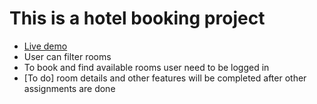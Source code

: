 # This is a hotel booking project

- [Live demo](https://react-hotel-booking-saksaikot.netlify.app/)
- User can filter rooms
- To book and find available rooms user need to be logged in
- [To do] room details and other features will be completed after other assignments are done
